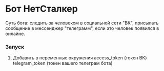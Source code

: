 # Бот НетСталкер

Суть бота: следить за человеком в социальной сети "ВК", присылать сообщение в мессенджер "телеграмм", если это человек появился в онлайне.

### Запуск
1. Добавить в переменные окружения 
access_token (токен ВК)
telegram_token (токен вашего телеграм бота)
